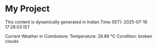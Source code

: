 # My Project

This content is dynamically generated in Indian Time (IST): 2025-07-16 17:28:03 IST


Current Weather in Coimbatore:
Temperature: 26.88 °C
Condition: broken clouds
